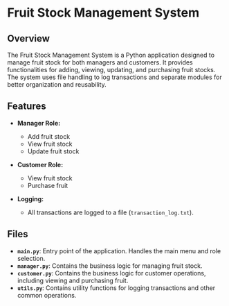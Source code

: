 # Fruit Stock Management System

## Overview

The Fruit Stock Management System is a Python application designed to manage fruit stock for both managers and customers. It provides functionalities for adding, viewing, updating, and purchasing fruit stocks. The system uses file handling to log transactions and separate modules for better organization and reusability.

## Features

- **Manager Role:**
  - Add fruit stock
  - View fruit stock
  - Update fruit stock

- **Customer Role:**
  - View fruit stock
  - Purchase fruit

- **Logging:**
  - All transactions are logged to a file (`transaction_log.txt`).

## Files

- **`main.py`**: Entry point of the application. Handles the main menu and role selection.
- **`manager.py`**: Contains the business logic for managing fruit stock.
- **`customer.py`**: Contains the business logic for customer operations, including viewing and purchasing fruit.
- **`utils.py`**: Contains utility functions for logging transactions and other common operations.

